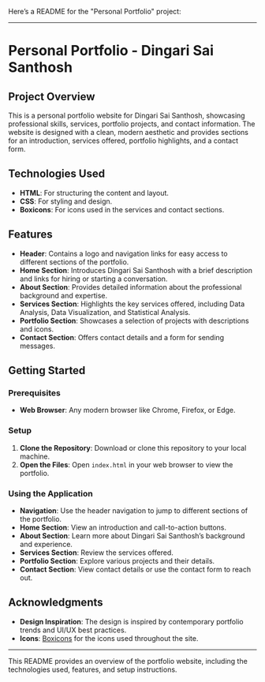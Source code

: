 Here’s a README for the "Personal Portfolio" project:

---

# Personal Portfolio - Dingari Sai Santhosh

## Project Overview

This is a personal portfolio website for Dingari Sai Santhosh, showcasing professional skills, services, portfolio projects, and contact information. The website is designed with a clean, modern aesthetic and provides sections for an introduction, services offered, portfolio highlights, and a contact form.

## Technologies Used

- **HTML**: For structuring the content and layout.
- **CSS**: For styling and design.
- **Boxicons**: For icons used in the services and contact sections.

## Features

- **Header**: Contains a logo and navigation links for easy access to different sections of the portfolio.
- **Home Section**: Introduces Dingari Sai Santhosh with a brief description and links for hiring or starting a conversation.
- **About Section**: Provides detailed information about the professional background and expertise.
- **Services Section**: Highlights the key services offered, including Data Analysis, Data Visualization, and Statistical Analysis.
- **Portfolio Section**: Showcases a selection of projects with descriptions and icons.
- **Contact Section**: Offers contact details and a form for sending messages.

## Getting Started

### Prerequisites

- **Web Browser**: Any modern browser like Chrome, Firefox, or Edge.

### Setup

1. **Clone the Repository**: Download or clone this repository to your local machine.
2. **Open the Files**: Open `index.html` in your web browser to view the portfolio.

### Using the Application

- **Navigation**: Use the header navigation to jump to different sections of the portfolio.
- **Home Section**: View an introduction and call-to-action buttons.
- **About Section**: Learn more about Dingari Sai Santhosh’s background and experience.
- **Services Section**: Review the services offered.
- **Portfolio Section**: Explore various projects and their details.
- **Contact Section**: View contact details or use the contact form to reach out.

## Acknowledgments

- **Design Inspiration**: The design is inspired by contemporary portfolio trends and UI/UX best practices.
- **Icons**: [Boxicons](https://boxicons.com/) for the icons used throughout the site.

---

This README provides an overview of the portfolio website, including the technologies used, features, and setup instructions.
